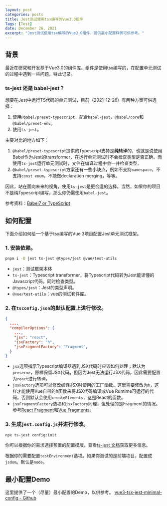 ```yaml
---
layout: post
categories: posts
title: Jest测试使用tsx编写的Vue3.0组件
Tags: [Test]
date: December 26, 2021
excerpt: "Jest测试使用tsx编写的Vue3.0组件，提供最小配置样例可供参考。"
---
```


## 背景
最近在研究和开发基于Vue3.0的组件库。组件是使用tsx编写的，在配置单元测试的过程中遇到一些问题，特此记录。

### ts-jest 还是 babel-jest？
想要在Jest中运行TS代码的单元测试，目前（2021-12-26）有两种方案可供选择：
1. 使用`@babel/preset-typescript`，配合`babel-jest`，`@babel/core`和`@babel/preset-env`。
2. 使用`ts-jest`。

主要对比的地方如下：
1. `@babel/preset-typescript`提供的Typescript支持是**纯转译**的，也就是说使用Babel作为Jest的transformer，在运行单元测试时不会检查类型是否正确。而使用`ts-jest`运行单元测试时，文件在编译过程中会一并检查类型。
2. `@babel/preset-typescript`方案还有一些小缺点，例如不支持`namespace`，不支持`const enum`，不能做declaration merging，等等。

因此，站在面向未来的视角，使用`ts-jest`是更合适的选择。当然，如果你的项目不是纯Typescript编写，那么你仍需使用`babel-jest`。

参考资料：[Babel7 or TypeScript](https://kulshekhar.github.io/ts-jest/docs/babel7-or-ts)

## 如何配置
下面介绍如何给一个基于tsx编写的Vue 3项目配置Jest单元测试框架。

### 1. 安装依赖。
```bash
pnpm i -D jest ts-jest @types/jest @vue/test-utils
```
  - `jest`：测试框架本体
  - `ts-jest`：Typescript transformer，将Typescript代码转为Jest能读懂的Javascript代码。同时检查类型。
  - `@types/jest`：Jest的类型声明。
  - `@vue/test-utils`：vue的测试套件库。


### 2. 在`tsconfig.json`的默认配置上进行修改。
```json
{
  ...,
  "compilerOptions": {
    ...,
    "jsx": "react",
    "jsxFactory": "h",
    "jsxFragmentFactory": "Fragment",
  }
}
```
  - `jsx`选项指示Typescript编译器遇到JSX代码时应该如何处理；默认为`preserve`，原样保留JSX代码。但因为Jest无法运行JSX代码，因此需要配置为`react`进行转译。  
  - `jsxFactory`选项可以修改编译JSX时使用的工厂函数。这里需要修改为`h`，这样才能使用Vue自带的h函数来将JSX代码编译成Vue Runtime可运行的代码。否则默认会使用`createElements`，这是React的函数。
  - `jsxFragmentFactory`选项和`jsxFactory`同理，但处理的是Fragment的情况。参考[React Fragment](https://zh-hans.reactjs.org/docs/fragments.html)和[Vue Fragments](https://v3.vuejs.org/guide/migration/fragments.html#_2-x-syntax)。




### 3. 生成`jest.config.js`并进行修改。
```bash
npx ts-jest config:init
```
你可以根据你的需求选择预置的配置模版。查看[ts-jest 文档](https://kulshekhar.github.io/ts-jest/docs/getting-started/presets)获取更多信息。

根据你的需要配置`testEnvironment`选项。如果你测试的是前端项目，配置成`jsdom`。默认是`node`。


## 最小配置Demo
这里提供了一个（尽量）最小配置的Demo，以供参考。
[vue3-tsx-jest-minimal-config - Github](https://github.com/JerryChan31/vue3-tsx-jest-minimal-config)